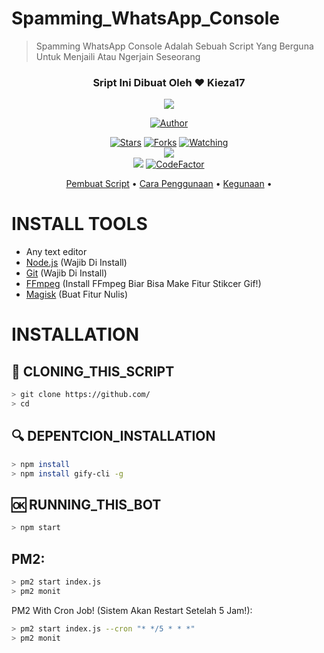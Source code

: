 # Spamming_WhatsApp_Console

> Spamming WhatsApp Console Adalah Sebuah Script Yang Berguna Untuk Menjaili Atau Ngerjain Seseorang

<h3 align="center">Sript Ini Dibuat Oleh ❤️ Kieza17</h3>
<p align="center">
  <a href="https://github.com/Keza-Developing-Indonesia"><img src="https://avatars.githubusercontent.com/u/76218793?s=460&u=b25e11a04e068ba835c9e3a3c058b05dde086f0f&v=4" 
</p>

<p align="center">
  <a href="https://github.com/Keza-Developing-Indonesia"><img title="Author" src="https://img.shields.io/badge/Author-Kieza17-darkred.svg?style=for-the-badge&logo=github" /></a>
</p>

<p align="center">
  <a href="https://github.com/Keza-Developing-Indonesia"><img title="Stars" src="https://img.shields.io/github/stars/Keza-Developing-Indonesia/Spamming_WhatsApp_Console?color=black&style=flat-square" /></a>
  <a href="https://github.com/Keza-Developing-Indonesia/Spamming_WhatsApp_Console/network/members"><img title="Forks" src="https://img.shields.io/github/forks/Keza-Developing-Indonesia/Spamming_WhatsApp_Console??color=pink&style=flat-square" /></a>
  <a href="https://github.com/Keza-Developing-Indonesia/Spamming_WhatsApp_Console/watchers"><img title="Watching" src="https://img.shields.io/github/watchers/Keza-Developing-Indonesia/Spamming_WhatsApp_Console??label=watchers&color=blue&style=flat-square" /></a> <br>
  <img src="https://img.shields.io/github/repo-size/Keza-Developing-Indonesia/Spamming_WhatsApp_Console" /> <br>
<a href="https://app.fossa.com/projects/git%2Bgithub.com%2FKeza-Developing-Indonesia%2FSpamming_WhatsApp_Console?ref=badge_shield" alt="FOSSA Status"><img src="https://app.fossa.com/api/projects/git%2Bgithub.com%2FKeza-Developing-Indonesia%2FSpamming_WhatsApp_Console.svg?type=shield"/></a>
  <a href="https://www.codefactor.io/repository/github/indonesiandev/whatsapp-bot"><img src="https://www.codefactor.io/repository/github/indonesiandev/whatsapp-bot/badge" alt="CodeFactor" /></a>
</p>

<p align="center">
  <a href="https://github.com/Keza-Developing-Indonesia#Requirements">Pembuat Script</a> •
  <a href="https://github.com/Keza-Developing-Indonesia#installation">Cara Penggunaan</a> •
  <a href="https://github.com/Keza-Developing-Indonesia#features">Kegunaan</a> •
</p>

# INSTALL TOOLS

* Any text editor
* [Node.js](https://nodejs.org/en/) (Wajib Di Install)
* [Git](https://git-scm.com/downloads) (Wajib Di Install)
* [FFmpeg](https://github.com/BtbN/FFmpeg-Builds/releases/download/autobuild-2020-12-08-13-03/ffmpeg-n4.3.1-26-gca55240b8c-win64-gpl-4.3.zip) (Install FFmpeg Biar Bisa Make Fitur Stikcer Gif!)
* [Magisk](https://download.imagemagick.org/ImageMagick/download/binaries/ImageMagick-7.0.10-58-Q16-HDRI-x64-dll.exe) (Buat Fitur Nulis)

# INSTALLATION

## 📝 CLONING_THIS_SCRIPT
```bash
> git clone https://github.com/
> cd 
```

## 🔍 DEPENTCION_INSTALLATION
```bash
> npm install
> npm install gify-cli -g
```

## 🆗 RUNNING_THIS_BOT
```bash
> npm start
```

## PM2:
```bash
> pm2 start index.js
> pm2 monit
```

PM2 With Cron Job! (Sistem Akan Restart Setelah 5 Jam!):
```bash
> pm2 start index.js --cron "* */5 * * *"
> pm2 monit
```
